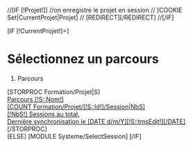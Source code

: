 //[IF [!Projet!]]
    //on enregistre le projet en session
//    [COOKIE Set|CurrentProjet|Projet]
//    [REDIRECT][/REDIRECT]
//[/IF]





[IF [!CurrentProjet!]=]
<!-- Page Heading -->
<div class="row">
    <div class="col-lg-12">
        <h1 class="page-header">
            Sélectionnez un parcours</small>
        </h1>
        <ol class="breadcrumb">
            <li class="active">
                <i class="fa fa-dashboard"></i> Parcours
            </li>
        </ol>
    </div>
</div>

<div class="row">
    [STORPROC Formation/Projet|S]
    <div class="col-lg-3 col-md-6">
        <a href="/Projets/[!S::Id!]">
            <div class="panel panel-success">
                <div class="panel-heading">
                    <div class="row">
                        <div class="col-xs-3">
                            <i class="fa fa-play fa-5x"></i>
                        </div>
                        <div class="col-xs-9 text-right">
                            <div class="huge">Parcours [!S::Nom!]</div>
                            [COUNT Formation/Projet/[!S::Id!]/Session|NbS]
                            <div>[!NbS!] Sessions au total.</div>
                        </div>
                    </div>
                </div>
                <div class="panel-footer">
                    <div>Dernière synchronisation le [DATE d/m/Y][!S::tmsEdit!][/DATE]</div>
                    <div class="clearfix"></div>
                </div>
            </div>
        </a>
    </div>
    [/STORPROC]
</div>
[ELSE]
    [MODULE Systeme/SelectSession]
[/IF]
